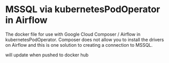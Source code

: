 # MSSQL via kubernetesPodOperator in Airflow 

The docker file for use with Google Cloud Composer / Airflow in kubernetesPodOperator. Composer does not allow you to install the drivers on Airflow and this is one solution to creating a connection to MSSQL. 

will update when pushed to docker hub 
